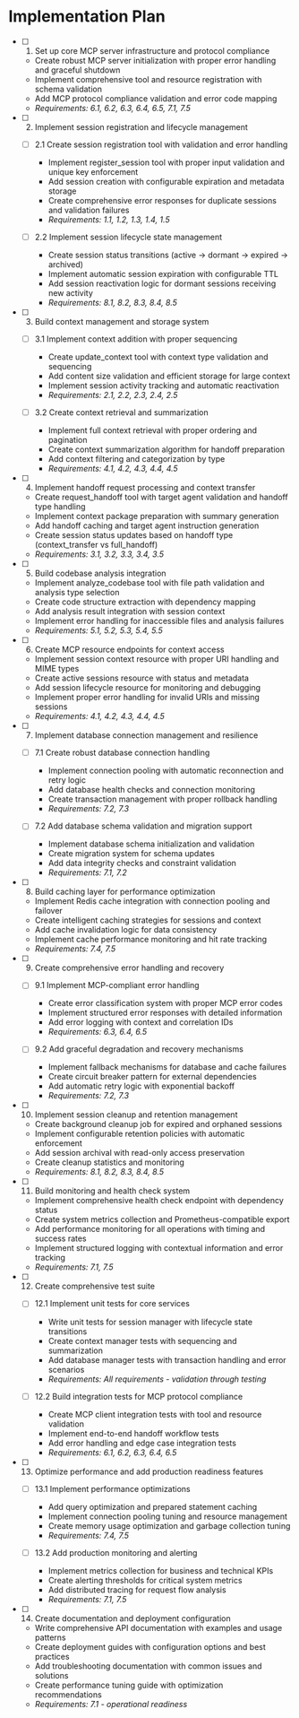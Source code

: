 # Implementation Plan

- [ ] 1. Set up core MCP server infrastructure and protocol compliance
  - Create robust MCP server initialization with proper error handling and graceful shutdown
  - Implement comprehensive tool and resource registration with schema validation
  - Add MCP protocol compliance validation and error code mapping
  - _Requirements: 6.1, 6.2, 6.3, 6.4, 6.5, 7.1, 7.5_

- [ ] 2. Implement session registration and lifecycle management
  - [ ] 2.1 Create session registration tool with validation and error handling
    - Implement register_session tool with proper input validation and unique key enforcement
    - Add session creation with configurable expiration and metadata storage
    - Create comprehensive error responses for duplicate sessions and validation failures
    - _Requirements: 1.1, 1.2, 1.3, 1.4, 1.5_

  - [ ] 2.2 Implement session lifecycle state management
    - Create session status transitions (active → dormant → expired → archived)
    - Implement automatic session expiration with configurable TTL
    - Add session reactivation logic for dormant sessions receiving new activity
    - _Requirements: 8.1, 8.2, 8.3, 8.4, 8.5_

- [ ] 3. Build context management and storage system
  - [ ] 3.1 Implement context addition with proper sequencing
    - Create update_context tool with context type validation and sequencing
    - Add content size validation and efficient storage for large context
    - Implement session activity tracking and automatic reactivation
    - _Requirements: 2.1, 2.2, 2.3, 2.4, 2.5_

  - [ ] 3.2 Create context retrieval and summarization
    - Implement full context retrieval with proper ordering and pagination
    - Create context summarization algorithm for handoff preparation
    - Add context filtering and categorization by type
    - _Requirements: 4.1, 4.2, 4.3, 4.4, 4.5_

- [ ] 4. Implement handoff request processing and context transfer
  - Create request_handoff tool with target agent validation and handoff type handling
  - Implement context package preparation with summary generation
  - Add handoff caching and target agent instruction generation
  - Create session status updates based on handoff type (context_transfer vs full_handoff)
  - _Requirements: 3.1, 3.2, 3.3, 3.4, 3.5_

- [ ] 5. Build codebase analysis integration
  - Implement analyze_codebase tool with file path validation and analysis type selection
  - Create code structure extraction with dependency mapping
  - Add analysis result integration with session context
  - Implement error handling for inaccessible files and analysis failures
  - _Requirements: 5.1, 5.2, 5.3, 5.4, 5.5_

- [ ] 6. Create MCP resource endpoints for context access
  - Implement session context resource with proper URI handling and MIME types
  - Create active sessions resource with status and metadata
  - Add session lifecycle resource for monitoring and debugging
  - Implement proper error handling for invalid URIs and missing sessions
  - _Requirements: 4.1, 4.2, 4.3, 4.4, 4.5_

- [ ] 7. Implement database connection management and resilience
  - [ ] 7.1 Create robust database connection handling
    - Implement connection pooling with automatic reconnection and retry logic
    - Add database health checks and connection monitoring
    - Create transaction management with proper rollback handling
    - _Requirements: 7.2, 7.3_

  - [ ] 7.2 Add database schema validation and migration support
    - Implement database schema initialization and validation
    - Create migration system for schema updates
    - Add data integrity checks and constraint validation
    - _Requirements: 7.1, 7.2_

- [ ] 8. Build caching layer for performance optimization
  - Implement Redis cache integration with connection pooling and failover
  - Create intelligent caching strategies for sessions and context
  - Add cache invalidation logic for data consistency
  - Implement cache performance monitoring and hit rate tracking
  - _Requirements: 7.4, 7.5_

- [ ] 9. Create comprehensive error handling and recovery
  - [ ] 9.1 Implement MCP-compliant error handling
    - Create error classification system with proper MCP error codes
    - Implement structured error responses with detailed information
    - Add error logging with context and correlation IDs
    - _Requirements: 6.3, 6.4, 6.5_

  - [ ] 9.2 Add graceful degradation and recovery mechanisms
    - Implement fallback mechanisms for database and cache failures
    - Create circuit breaker pattern for external dependencies
    - Add automatic retry logic with exponential backoff
    - _Requirements: 7.2, 7.3_

- [ ] 10. Implement session cleanup and retention management
  - Create background cleanup job for expired and orphaned sessions
  - Implement configurable retention policies with automatic enforcement
  - Add session archival with read-only access preservation
  - Create cleanup statistics and monitoring
  - _Requirements: 8.1, 8.2, 8.3, 8.4, 8.5_

- [ ] 11. Build monitoring and health check system
  - Implement comprehensive health check endpoint with dependency status
  - Create system metrics collection and Prometheus-compatible export
  - Add performance monitoring for all operations with timing and success rates
  - Implement structured logging with contextual information and error tracking
  - _Requirements: 7.1, 7.5_

- [ ] 12. Create comprehensive test suite
  - [ ] 12.1 Implement unit tests for core services
    - Write unit tests for session manager with lifecycle state transitions
    - Create context manager tests with sequencing and summarization
    - Add database manager tests with transaction handling and error scenarios
    - _Requirements: All requirements - validation through testing_

  - [ ] 12.2 Build integration tests for MCP protocol compliance
    - Create MCP client integration tests with tool and resource validation
    - Implement end-to-end handoff workflow tests
    - Add error handling and edge case integration tests
    - _Requirements: 6.1, 6.2, 6.3, 6.4, 6.5_

- [ ] 13. Optimize performance and add production readiness features
  - [ ] 13.1 Implement performance optimizations
    - Add query optimization and prepared statement caching
    - Implement connection pooling tuning and resource management
    - Create memory usage optimization and garbage collection tuning
    - _Requirements: 7.4, 7.5_

  - [ ] 13.2 Add production monitoring and alerting
    - Implement metrics collection for business and technical KPIs
    - Create alerting thresholds for critical system metrics
    - Add distributed tracing for request flow analysis
    - _Requirements: 7.1, 7.5_

- [ ] 14. Create documentation and deployment configuration
  - Write comprehensive API documentation with examples and usage patterns
  - Create deployment guides with configuration options and best practices
  - Add troubleshooting documentation with common issues and solutions
  - Create performance tuning guide with optimization recommendations
  - _Requirements: 7.1 - operational readiness_